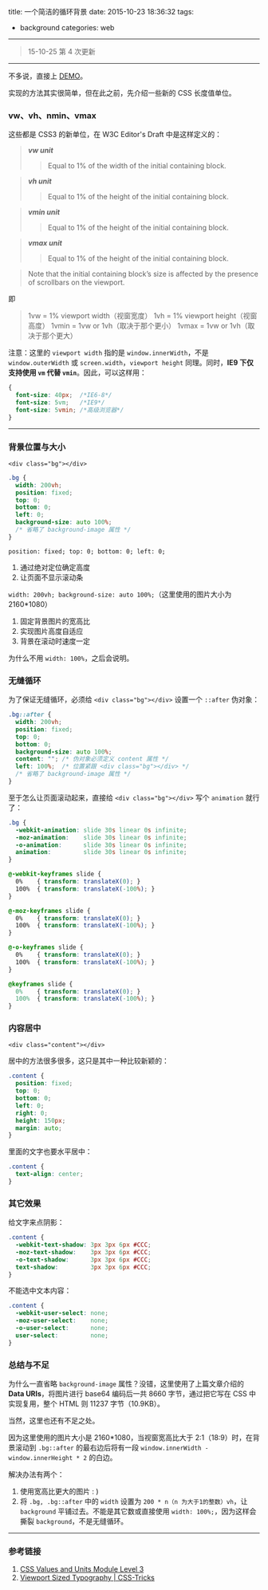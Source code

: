 title: 一个简洁的循环背景
date: 2015-10-23 18:36:32
tags:
- background
categories: web
---

> 15-10-25 第 4 次更新

---

不多说，直接上 [DEMO](http://keyfoxth.github.io/demo/circular-background-demo.html)。

实现的方法其实很简单，但在此之前，先介绍一些新的 CSS 长度值单位。

### vw、vh、nmin、vmax

这些都是 CSS3 的新单位，在 W3C Editor's Draft 中是这样定义的：

> ***vw unit***
> > Equal to 1% of the width of the initial containing block.

> ***vh unit***
> >  Equal to 1% of the height of the initial containing block.

> ***vmin unit***
> >  Equal to 1% of the height of the initial containing block.

> ***vmax unit***
> >  Equal to 1% of the height of the initial containing block.

> Note that the initial containing block’s size is affected by the presence of scrollbars on the viewport.

即

> 1vw = 1% viewport width（视窗宽度）
> 1vh = 1% viewport height（视窗高度）
> 1vmin = 1vw or 1vh（取决于那个更小）
> 1vmax = 1vw or 1vh（取决于那个更大）

<!-- more -->

注意：这里的 `viewport width` 指的是 `window.innerWidth`，不是 `window.outerWidth` 或 `screen.width`，`viewport height` 同理。同时，**IE9 下仅支持使用 `vm` 代替 `vmin`**。因此，可以这样用：

```CSS
{
  font-size: 40px;  /*IE6-8*/
  font-size: 5vm;   /*IE9*/
  font-size: 5vmin; /*高级浏览器*/
}
```

---

### 背景位置与大小

`<div class="bg"></div>`

```CSS
.bg {
  width: 200vh;
  position: fixed;
  top: 0;
  bottom: 0;
  left: 0;
  background-size: auto 100%;
  /* 省略了 background-image 属性 */
}
```

`position: fixed; top: 0; bottom: 0; left: 0;`

1. 通过绝对定位确定高度
2. 让页面不显示滚动条

`width: 200vh; background-size: auto 100%;`（这里使用的图片大小为 2160\*1080）

1. 固定背景图片的宽高比
2. 实现图片高度自适应
3. 背景在滚动时速度一定

为什么不用 `width: 100%`，之后会说明。

### 无缝循环

为了保证无缝循环，必须给 `<div class="bg"></div>` 设置一个 `::after` 伪对象：

```CSS
.bg::after {
  width: 200vh;
  position: fixed;
  top: 0;
  bottom: 0;
  background-size: auto 100%;
  content: ""; /* 伪对象必须定义 content 属性 */
  left: 100%;  /* 位置紧跟 <div class="bg"></div> */
  /* 省略了 background-image 属性 */
}
```

至于怎么让页面滚动起来，直接给 `<div class="bg"></div>` 写个 `animation` 就行了：

```CSS
.bg {
  -webkit-animation: slide 30s linear 0s infinite;
  -moz-animation:    slide 30s linear 0s infinite;
  -o-animation:      slide 30s linear 0s infinite;
  animation:         slide 30s linear 0s infinite;
}

@-webkit-keyframes slide {
  0%    { transform: translateX(0); }
  100%	{ transform: translateX(-100%); }
}

@-moz-keyframes slide {
  0%    { transform: translateX(0); }
  100%	{ transform: translateX(-100%); }
}

@-o-keyframes slide {
  0%    { transform: translateX(0); }
  100%	{ transform: translateX(-100%); }
}

@keyframes slide {
  0%    { transform: translateX(0); }
  100%	{ transform: translateX(-100%); }
}
```

### 内容居中

`<div class="content"></div>`

居中的方法很多很多，这只是其中一种比较新颖的：

```CSS
.content {
  position: fixed;
  top: 0;
  bottom: 0;
  left: 0;
  right: 0;
  height: 150px;
  margin: auto;
}
```

里面的文字也要水平居中：

```CSS
.content {
  text-align: center;
}
```

### 其它效果

给文字来点阴影：

```CSS
.content {
  -webkit-text-shadow: 3px 3px 6px #CCC;
  -moz-text-shadow:    3px 3px 6px #CCC;
  -o-text-shadow:      3px 3px 6px #CCC;
  text-shadow:         3px 3px 6px #CCC;
}
```

不能选中文本内容：

```CSS
.content {
  -webkit-user-select: none;
  -moz-user-select:    none;
  -o-user-select:      none;
  user-select:         none;
}
```

### 总结与不足

为什么一直省略 `background-image` 属性？没错，这里使用了上篇文章介绍的 **Data URIs**，将图片进行 base64 编码后一共 8660 字节，通过把它写在 CSS 中实现复用，整个 HTML 则 11237 字节（10.9KB）。

当然，这里也还有不足之处。

因为这里使用的图片大小是 2160\*1080，当视窗宽高比大于 2:1（18:9）时，在背景滚动到 `.bg::after` 的最右边后将有一段 `window.innerWidth - window.innerHeight * 2` 的白边。

解决办法有两个：

1. 使用宽高比更大的图片 : )
2. 将 `.bg, .bg::after` 中的 `width` 设置为 `200 * n（n 为大于1的整数）vh`，让 `background` 平铺过去。不能是其它数或直接使用 `width: 100%;`，因为这样会撕裂 `background`，不是无缝循环。

---

### 参考链接

1. [CSS Values and Units Module Level 3](https://drafts.csswg.org/css-values-3/#viewport-relative-lengths)
2. [Viewport Sized Typography | CSS-Tricks](https://css-tricks.com/viewport-sized-typography/)
